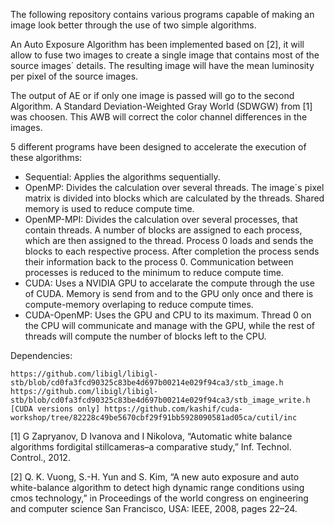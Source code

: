 The following repository contains various programs capable of making an image look better through the use of two simple algorithms.

An Auto Exposure Algorithm has been implemented based on [2], it will allow to fuse two images to create a single image that contains most of the source images´ details. The resulting image will have the mean luminosity per pixel of the source images.

The output of AE or if only one image is passed will go to the second Algorithm. A Standard Deviation-Weighted Gray World (SDWGW) from [1] was choosen. This AWB will correct the color channel differences in the images. 

5 different programs have been designed to accelerate the execution of these algorithms:

- Sequential: Applies the algorithms sequentially.
- OpenMP: Divides the calculation over several threads. The image´s pixel matrix is divided into blocks which are calculated by the threads. Shared memory is used to reduce compute time.
- OpenMP-MPI: Divides the calculation over several processes, that contain threads. A number of blocks are assigned to each process, which are then assigned to the thread. Process 0 loads and sends the blocks to each respective process. After completion the process sends their information back to the process 0. Communication between processes is reduced to the minimum to reduce compute time.
- CUDA: Uses a NVIDIA GPU to accelarate the compute through the use of CUDA. Memory is send from and to the GPU only once and there is compute-memory overlaping to reduce compute times.
- CUDA-OpenMP: Uses the GPU and CPU to its maximum. Thread 0 on the CPU will communicate and manage with the GPU, while the rest of threads will compute the number of blocks left to the CPU.

Dependencies: 

	https://github.com/libigl/libigl-stb/blob/cd0fa3fcd90325c83be4d697b00214e029f94ca3/stb_image.h
	https://github.com/libigl/libigl-stb/blob/cd0fa3fcd90325c83be4d697b00214e029f94ca3/stb_image_write.h
 	[CUDA versions only] https://github.com/kashif/cuda-workshop/tree/82228c49be5670cbf29f91bb5928090581ad05ca/cutil/inc
	
  	


[1] G Zapryanov, D Ivanova and I Nikolova, “Automatic white balance algorithms fordigital stillcameras–a comparative study,” Inf. Technol. Control., 2012.
 
[2] Q. K. Vuong, S.-H. Yun and S. Kim, “A new auto exposure and auto white-balance algorithm to detect high dynamic range conditions using cmos technology,” in Proceedings of the world congress on engineering and computer science San Francisco, USA: IEEE, 2008, pages 22–24. 


